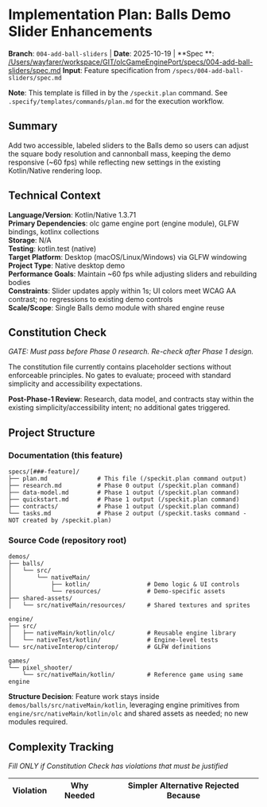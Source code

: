 # Implementation Plan: Balls Demo Slider Enhancements

**Branch**: `004-add-ball-sliders` | **Date**: 2025-10-19 | **Spec
**: [/Users/wayfarer/workspace/GIT/olcGameEnginePort/specs/004-add-ball-sliders/spec.md](/Users/wayfarer/workspace/GIT/olcGameEnginePort/specs/004-add-ball-sliders/spec.md)
**Input**: Feature specification from `/specs/004-add-ball-sliders/spec.md`

**Note**: This template is filled in by the `/speckit.plan` command. See `.specify/templates/commands/plan.md` for the
execution workflow.

## Summary

Add two accessible, labeled sliders to the Balls demo so users can adjust the square body resolution and cannonball
mass, keeping the demo responsive (~60 fps) while reflecting new settings in the existing Kotlin/Native rendering loop.

## Technical Context

<!--
  ACTION REQUIRED: Replace the content in this section with the technical details
  for the project. The structure here is presented in advisory capacity to guide
  the iteration process.
-->

**Language/Version**: Kotlin/Native 1.3.71  
**Primary Dependencies**: olc game engine port (engine module), GLFW bindings, kotlinx collections  
**Storage**: N/A  
**Testing**: kotlin.test (native)  
**Target Platform**: Desktop (macOS/Linux/Windows) via GLFW windowing  
**Project Type**: Native desktop demo  
**Performance Goals**: Maintain ~60 fps while adjusting sliders and rebuilding bodies  
**Constraints**: Slider updates apply within 1s; UI colors meet WCAG AA contrast; no regressions to existing demo
controls  
**Scale/Scope**: Single Balls demo module with shared engine reuse

## Constitution Check

*GATE: Must pass before Phase 0 research. Re-check after Phase 1 design.*

The constitution file currently contains placeholder sections without enforceable principles. No gates to evaluate;
proceed with standard simplicity and accessibility expectations.

**Post-Phase-1 Review**: Research, data model, and contracts stay within the existing simplicity/accessibility intent;
no additional gates triggered.

## Project Structure

### Documentation (this feature)

```
specs/[###-feature]/
├── plan.md              # This file (/speckit.plan command output)
├── research.md          # Phase 0 output (/speckit.plan command)
├── data-model.md        # Phase 1 output (/speckit.plan command)
├── quickstart.md        # Phase 1 output (/speckit.plan command)
├── contracts/           # Phase 1 output (/speckit.plan command)
└── tasks.md             # Phase 2 output (/speckit.tasks command - NOT created by /speckit.plan)
```

### Source Code (repository root)

<!--
  ACTION REQUIRED: Replace the placeholder tree below with the concrete layout
  for this feature. Delete unused options and expand the chosen structure with
  real paths (e.g., apps/admin, packages/something). The delivered plan must
  not include Option labels.
-->

```
demos/
├── balls/
│   └── src/
│       └── nativeMain/
│           ├── kotlin/                # Demo logic & UI controls
│           └── resources/             # Demo-specific assets
├── shared-assets/
│   └── src/nativeMain/resources/      # Shared textures and sprites

engine/
├── src/
│   ├── nativeMain/kotlin/olc/         # Reusable engine library
│   └── nativeTest/kotlin/             # Engine-level tests
└── src/nativeInterop/cinterop/        # GLFW definitions

games/
└── pixel_shooter/
    └── src/nativeMain/kotlin/         # Reference game using same engine
```

**Structure Decision**: Feature work stays inside `demos/balls/src/nativeMain/kotlin`, leveraging engine primitives from
`engine/src/nativeMain/kotlin/olc` and shared assets as needed; no new modules required.

## Complexity Tracking

*Fill ONLY if Constitution Check has violations that must be justified*

| Violation | Why Needed | Simpler Alternative Rejected Because |
|-----------|------------|--------------------------------------|
